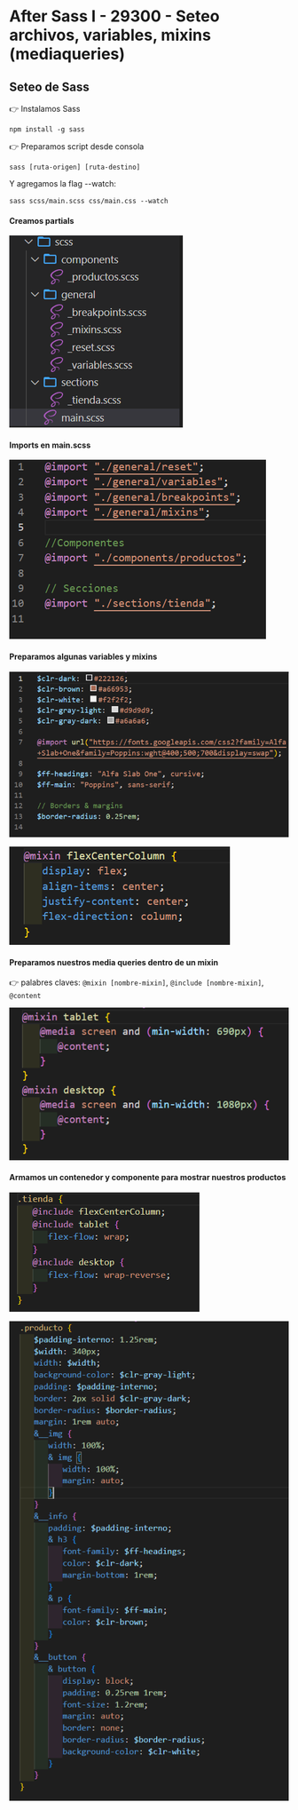 # After Sass I - 29300 - Seteo archivos, variables, mixins (mediaqueries)

## Seteo de Sass

:point_right: Instalamos Sass

```
npm install -g sass
```

:point_right: Preparamos script desde consola

```
sass [ruta-origen] [ruta-destino]
```

Y agregamos la flag --watch:

```
sass scss/main.scss css/main.css --watch
```

#### Creamos partials

![archivos scss](https://github.com/ratofante/after-tutorias/blob/main/after-sass-29300/assets/capturas/archivos.png?raw=true)

#### Imports en main.scss

![imports scss](https://github.com/ratofante/after-tutorias/blob/main/after-sass-29300/assets/capturas/imports.png?raw=true)

#### Preparamos algunas variables y mixins

![variables scss](https://github.com/ratofante/after-tutorias/blob/main/after-sass-29300/assets/capturas/variables.png?raw=true)

![mixin scss](https://github.com/ratofante/after-tutorias/blob/main/after-sass-29300/assets/capturas/mixin.png?raw=true)

#### Preparamos nuestros media queries dentro de un mixin

:point_right: palabres claves: `@mixin [nombre-mixin]`, `@include [nombre-mixin]`, `@content`

![breakpoints scss](https://github.com/ratofante/after-tutorias/blob/main/after-sass-29300/assets/capturas/breakpoints.png?raw=true)

#### Armamos un contenedor y componente para mostrar nuestros productos

![tienda scss](https://github.com/ratofante/after-tutorias/blob/main/after-sass-29300/assets/capturas/tienda.png?raw=true)

![producto scss](https://github.com/ratofante/after-tutorias/blob/main/after-sass-29300/assets/capturas/producto.png?raw=true)
